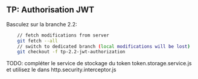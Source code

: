 ## TP: Authorisation JWT

Basculez sur la branche 2.2:

``` bash
    // fetch modifications from server
    git fetch --all
    // switch to dedicated branch (local modifications will be lost)
	git checkout -f tp-2.2-jwt-authorization
```

TODO: compléter le service de stockage du token token.storage.service.js et utilisez le dans http.security.interceptor.js
